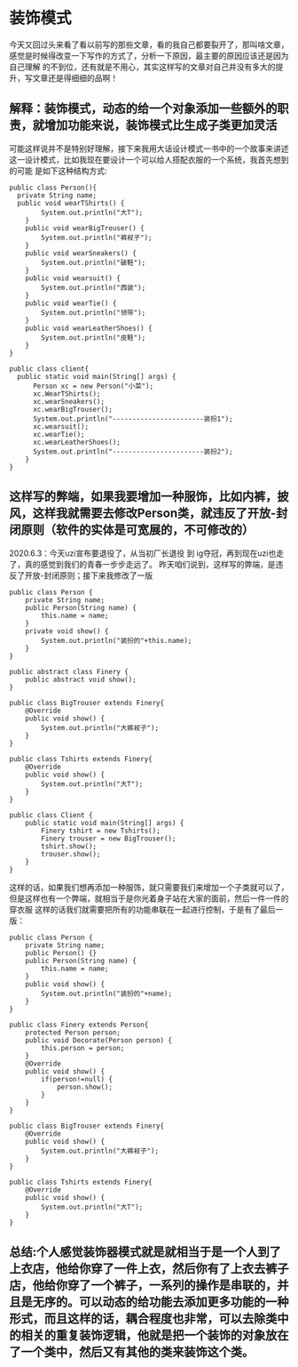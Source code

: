 # 装饰模式
今天又回过头来看了看以前写的那些文章，看的我自己都要裂开了，那叫啥文章，感觉是时候得改变一下写作的方式了，分析一下原因，最主要的原因应该还是因为自己理解
的不到位，还有就是不用心，其实这样写的文章对自己并没有多大的提升，写文章还是得细细的品啊！
## 解释：装饰模式，动态的给一个对象添加一些额外的职责，就增加功能来说，装饰模式比生成子类更加灵活
可能这样说并不是特别好理解，接下来我用大话设计模式一书中的一个故事来讲述这一设计模式，比如我现在要设计一个可以给人搭配衣服的一个系统，我首先想到的可能
是如下这种结构方式:
```
public class Person(){
  private String name;
  public void wearTShirts() {
		System.out.println("大T");
	}
	public void wearBigTrouser() {
		System.out.println("裤衩子");
	}
	public void wearSneakers() {
		System.out.println("破鞋");
	}
	public void wearsuit() {
		System.out.println("西装");
	}
	public void wearTie() {
		System.out.println("领带");
	}
	public void wearLeatherShoes() {
		System.out.println("皮鞋");
	}
}
```
```
public class client{
  public static void main(String[] args) {
      Person xc = new Person("小菜");
      xc.WearTShirts();
      xc.wearSneakers();
      xc.wearBigTrouser();
      System.out.println("-----------------------装扮1");
      xc.wearsuit();
      xc.wearTie();
      xc.wearLeatherShoes();
      System.out.println("-----------------------装扮2");
	}
}
```
这样写的弊端，如果我要增加一种服饰，比如内裤，披风，这样我就需要去修改Person类，就违反了开放-封闭原则（软件的实体是可宽展的，不可修改的）
-------------------------------------------------------------------------------------------------------
2020.6.3：今天uzi宣布要退役了，从当初厂长退役 到 ig夺冠，再到现在uzi也走了，真的感觉到我们的青春一步步走远了。
昨天咱们说到，这样写的弊端，是违反了开放-封闭原则；接下来我修改了一版
```
public class Person {
	private String name;
	public Person(String name) {
		this.name = name;
	}
	private void show() {
		System.out.println("装扮的"+this.name);
	}
}
```
```
public abstract class Finery {
	public abstract void show();
}
```
```
public class BigTrouser extends Finery{
	@Override
	public void show() {
		System.out.println("大裤衩子");
	}
}
```
```
public class Tshirts extends Finery{
	@Override
	public void show() {
		System.out.println("大T");
	}
}
```
```
public class Client {
	public static void main(String[] args) {
		Finery tshirt = new Tshirts();
		Finery trouser = new BigTrouser();
		tshirt.show();
		trouser.show();
	}
}
```
这样的话，如果我们想再添加一种服饰，就只需要我们来增加一个子类就可以了，但是这样也有一个弊端，就相当于是你光着身子站在大家的面前，然后一件一件的穿衣服
这样的话我们就需要把所有的功能串联在一起进行控制，于是有了最后一版：
```
public class Person {
	private String name;
	public Person() {}
	public Person(String name) {
		this.name = name;
	}
	public void show() {
		System.out.println("装扮的"+name);
	}
}
```
```
public class Finery extends Person{
	protected Person person;
	public void Decorate(Person person) {
		this.person = person;
	}
	@Override
	public void show() {
		if(person!=null) {
			person.show();
		}
	}
}
```
```
public class BigTrouser extends Finery{
	@Override
	public void show() {
		System.out.println("大裤衩子");
	}
}
```
```
public class Tshirts extends Finery{
	@Override
	public void show() {
		System.out.println("大T");
	}
}
```
## 总结:个人感觉装饰器模式就是就相当于是一个人到了上衣店，他给你穿了一件上衣，然后你有了上衣去裤子店，他给你穿了一个裤子，一系列的操作是串联的，并且是无序的。可以动态的给功能去添加更多功能的一种形式，而且这样的话，耦合程度也非常，可以去除类中的相关的重复装饰逻辑，他就是把一个装饰的对象放在了一个类中，然后又有其他的类来装饰这个类。
